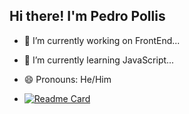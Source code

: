 ## Hi there! I'm Pedro Pollis

- 🔭 I’m currently working on FrontEnd...
- 🌱 I’m currently learning JavaScript...
- 😄 Pronouns: He/Him

- [![Readme Card](https://github-readme-stats.vercel.app/api/pin/?username=anuraghazra&repo=github-readme-stats)](https://github.com/anuraghazra/github-readme-stats)
